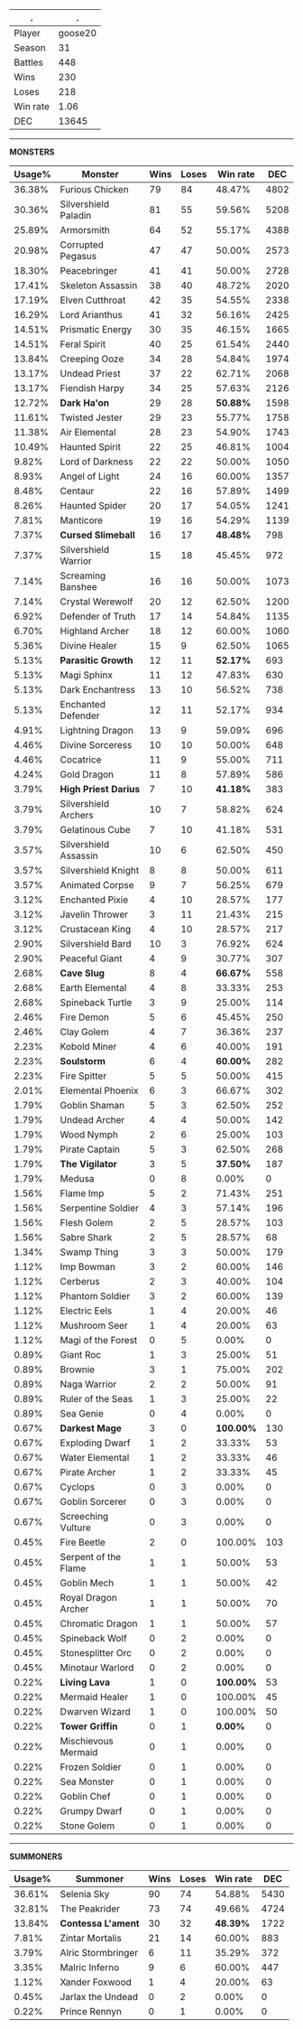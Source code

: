 .|.
|-|-
Player|goose20
Season|31
Battles|448
Wins|230
Loses|218
Win rate|1.06
DEC|13645

---
**MONSTERS**

Usage%|Monster|Wins|Loses|Win rate|DEC|
-|-|-|-|-|-|
36.38%|Furious Chicken|79|84|48.47%|4802|
30.36%|Silvershield Paladin|81|55|59.56%|5208|
25.89%|Armorsmith|64|52|55.17%|4388|
20.98%|Corrupted Pegasus|47|47|50.00%|2573|
18.30%|Peacebringer|41|41|50.00%|2728|
17.41%|Skeleton Assassin|38|40|48.72%|2020|
17.19%|Elven Cutthroat|42|35|54.55%|2338|
16.29%|Lord Arianthus|41|32|56.16%|2425|
14.51%|Prismatic Energy|30|35|46.15%|1665|
14.51%|Feral Spirit|40|25|61.54%|2440|
13.84%|Creeping Ooze|34|28|54.84%|1974|
13.17%|Undead Priest|37|22|62.71%|2068|
13.17%|Fiendish Harpy|34|25|57.63%|2126|
12.72%|**Dark Ha'on**|29|28|**50.88%**|1598|
11.61%|Twisted Jester|29|23|55.77%|1758|
11.38%|Air Elemental|28|23|54.90%|1743|
10.49%|Haunted Spirit|22|25|46.81%|1004|
9.82%|Lord of Darkness|22|22|50.00%|1050|
8.93%|Angel of Light|24|16|60.00%|1357|
8.48%|Centaur|22|16|57.89%|1499|
8.26%|Haunted Spider|20|17|54.05%|1241|
7.81%|Manticore|19|16|54.29%|1139|
7.37%|**Cursed Slimeball**|16|17|**48.48%**|798|
7.37%|Silvershield Warrior|15|18|45.45%|972|
7.14%|Screaming Banshee|16|16|50.00%|1073|
7.14%|Crystal Werewolf|20|12|62.50%|1200|
6.92%|Defender of Truth|17|14|54.84%|1135|
6.70%|Highland Archer|18|12|60.00%|1060|
5.36%|Divine Healer|15|9|62.50%|1065|
5.13%|**Parasitic Growth**|12|11|**52.17%**|693|
5.13%|Magi Sphinx|11|12|47.83%|630|
5.13%|Dark Enchantress|13|10|56.52%|738|
5.13%|Enchanted Defender|12|11|52.17%|934|
4.91%|Lightning Dragon|13|9|59.09%|696|
4.46%|Divine Sorceress|10|10|50.00%|648|
4.46%|Cocatrice|11|9|55.00%|711|
4.24%|Gold Dragon|11|8|57.89%|586|
3.79%|**High Priest Darius**|7|10|**41.18%**|383|
3.79%|Silvershield Archers|10|7|58.82%|624|
3.79%|Gelatinous Cube|7|10|41.18%|531|
3.57%|Silvershield Assassin|10|6|62.50%|450|
3.57%|Silvershield Knight|8|8|50.00%|611|
3.57%|Animated Corpse|9|7|56.25%|679|
3.12%|Enchanted Pixie|4|10|28.57%|177|
3.12%|Javelin Thrower|3|11|21.43%|215|
3.12%|Crustacean King|4|10|28.57%|217|
2.90%|Silvershield Bard|10|3|76.92%|624|
2.90%|Peaceful Giant|4|9|30.77%|307|
2.68%|**Cave Slug**|8|4|**66.67%**|558|
2.68%|Earth Elemental|4|8|33.33%|253|
2.68%|Spineback Turtle|3|9|25.00%|114|
2.46%|Fire Demon|5|6|45.45%|250|
2.46%|Clay Golem|4|7|36.36%|237|
2.23%|Kobold Miner|4|6|40.00%|191|
2.23%|**Soulstorm**|6|4|**60.00%**|282|
2.23%|Fire Spitter|5|5|50.00%|415|
2.01%|Elemental Phoenix|6|3|66.67%|302|
1.79%|Goblin Shaman|5|3|62.50%|252|
1.79%|Undead Archer|4|4|50.00%|142|
1.79%|Wood Nymph|2|6|25.00%|103|
1.79%|Pirate Captain|5|3|62.50%|268|
1.79%|**The Vigilator**|3|5|**37.50%**|187|
1.79%|Medusa|0|8|0.00%|0|
1.56%|Flame Imp|5|2|71.43%|251|
1.56%|Serpentine Soldier|4|3|57.14%|196|
1.56%|Flesh Golem|2|5|28.57%|103|
1.56%|Sabre Shark|2|5|28.57%|68|
1.34%|Swamp Thing|3|3|50.00%|179|
1.12%|Imp Bowman|3|2|60.00%|146|
1.12%|Cerberus|2|3|40.00%|104|
1.12%|Phantom Soldier|3|2|60.00%|139|
1.12%|Electric Eels|1|4|20.00%|46|
1.12%|Mushroom Seer|1|4|20.00%|63|
1.12%|Magi of the Forest|0|5|0.00%|0|
0.89%|Giant Roc|1|3|25.00%|51|
0.89%|Brownie|3|1|75.00%|202|
0.89%|Naga Warrior|2|2|50.00%|91|
0.89%|Ruler of the Seas|1|3|25.00%|22|
0.89%|Sea Genie|0|4|0.00%|0|
0.67%|**Darkest Mage**|3|0|**100.00%**|130|
0.67%|Exploding Dwarf|1|2|33.33%|53|
0.67%|Water Elemental|1|2|33.33%|46|
0.67%|Pirate Archer|1|2|33.33%|45|
0.67%|Cyclops|0|3|0.00%|0|
0.67%|Goblin Sorcerer|0|3|0.00%|0|
0.67%|Screeching Vulture|0|3|0.00%|0|
0.45%|Fire Beetle|2|0|100.00%|103|
0.45%|Serpent of the Flame|1|1|50.00%|53|
0.45%|Goblin Mech|1|1|50.00%|42|
0.45%|Royal Dragon Archer|1|1|50.00%|70|
0.45%|Chromatic Dragon|1|1|50.00%|57|
0.45%|Spineback Wolf|0|2|0.00%|0|
0.45%|Stonesplitter Orc|0|2|0.00%|0|
0.45%|Minotaur Warlord|0|2|0.00%|0|
0.22%|**Living Lava**|1|0|**100.00%**|53|
0.22%|Mermaid Healer|1|0|100.00%|45|
0.22%|Dwarven Wizard|1|0|100.00%|50|
0.22%|**Tower Griffin**|0|1|**0.00%**|0|
0.22%|Mischievous Mermaid|0|1|0.00%|0|
0.22%|Frozen Soldier|0|1|0.00%|0|
0.22%|Sea Monster|0|1|0.00%|0|
0.22%|Goblin Chef|0|1|0.00%|0|
0.22%|Grumpy Dwarf|0|1|0.00%|0|
0.22%|Stone Golem|0|1|0.00%|0|

---
**SUMMONERS**

Usage%|Summoner|Wins|Loses|Win rate|DEC|
-|-|-|-|-|-|
36.61%|Selenia Sky|90|74|54.88%|5430|
32.81%|The Peakrider|73|74|49.66%|4724|
13.84%|**Contessa L'ament**|30|32|**48.39%**|1722|
7.81%|Zintar Mortalis|21|14|60.00%|883|
3.79%|Alric Stormbringer|6|11|35.29%|372|
3.35%|Malric Inferno|9|6|60.00%|447|
1.12%|Xander Foxwood|1|4|20.00%|63|
0.45%|Jarlax the Undead|0|2|0.00%|0|
0.22%|Prince Rennyn|0|1|0.00%|0|
